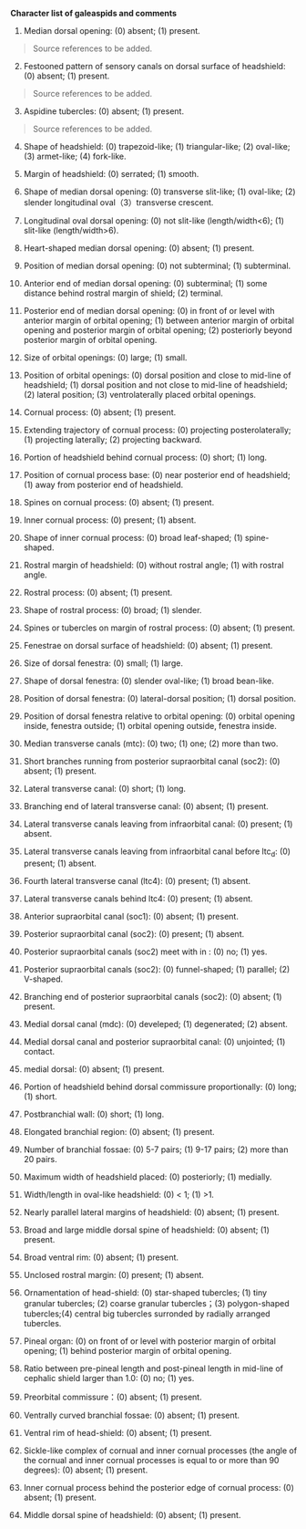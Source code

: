 **Character list of galeaspids and comments**

1. Median dorsal opening: (0) absent; (1) present.

> Source references to be added.

2. Festooned pattern of sensory canals on dorsal surface of headshield: (0) absent; (1) present.

> Source references to be added.

3. Aspidine tubercles: (0) absent; (1) present.

> Source references to be added.

4. Shape of headshield: (0) trapezoid-like; (1) triangular-like; (2) oval-like; (3) armet-like; (4) fork-like.

5. Margin of headshield: (0) serrated; (1) smooth.

6. Shape of median dorsal opening: (0) transverse slit-like; (1) oval-like; (2)  slender longitudinal oval（3）transverse
crescent.

7. Longitudinal oval dorsal opening: (0) not slit-like (length/width<6); (1) slit-like (length/width>6).

8. Heart-shaped median dorsal opening: (0) absent; (1) present.

9. Position of median dorsal opening: (0) not subterminal; (1) subterminal.

10. Anterior end of median dorsal opening: (0) subterminal; (1) some distance behind rostral margin of shield; (2) terminal.

11. Posterior end of median dorsal opening: (0) in front of or level with anterior margin of orbital opening; (1) between anterior margin of orbital opening and posterior margin of orbital opening; (2) posteriorly beyond posterior margin of orbital opening.

12. Size of orbital openings: (0) large; (1) small.

13. Position of orbital openings: (0) dorsal position and close to mid-line of headshield; (1) dorsal position and not close to mid-line of headshield; (2) lateral position; (3) ventrolaterally placed orbital openings.

14. Cornual process: (0) absent; (1) present.

15. Extending trajectory of cornual process: (0) projecting posterolaterally; (1) projecting laterally; (2) projecting backward.

16. Portion of headshield behind cornual process: (0) short; (1) long.

17. Position of cornual process base: (0) near posterior end of headshield; (1) away from posterior end of headshield.

18. Spines on cornual process: (0) absent;  (1) present.

19. Inner cornual process: (0) present; (1) absent.

20. Shape of inner cornual process: (0) broad leaf-shaped; (1)  spine-shaped.

21. Rostral margin of headshield: (0) without rostral angle; (1) with rostral angle.

22. Rostral process: (0) absent; (1) present.

23. Shape of rostral process: (0) broad; (1) slender.

24. Spines or tubercles on margin of rostral process: (0) absent; (1) present.

25. Fenestrae on dorsal surface of headshield: (0) absent; (1) present.

26. Size of dorsal fenestra: (0) small; (1) large.

27. Shape of dorsal fenestra: (0) slender oval-like; (1) broad bean-like.

28. Position of dorsal fenestra: (0) lateral-dorsal position; (1) dorsal position.

29. Position of dorsal fenestra relative to orbital opening: (0) orbital opening inside, fenestra outside; (1) orbital opening outside, fenestra inside.

30. Median transverse canals (mtc): (0) two; (1) one; (2) more than two.

31. Short branches running from posterior supraorbital canal (soc2): (0) absent; (1) present.

32.  Lateral transverse canal: (0) short; (1) long.

33. Branching end of lateral transverse canal: (0) absent; (1) present.

34. Lateral transverse canals leaving from infraorbital canal: (0) present; (1) absent.

35. Lateral transverse canals leaving from infraorbital canal before ltc<sub>d</sub>: (0) present; (1) absent.

36. Fourth lateral transverse canal (ltc4): (0) present; (1) absent.

37. Lateral transverse canals behind ltc4: (0) present; (1) absent.

38. Anterior supraorbital canal (soc1): (0) absent; (1) present.

39. Posterior supraorbital canal (soc2): (0) present; (1) absent.

40. Posterior supraorbital canals (soc2) meet with in : (0) no; (1) yes.

41. Posterior supraorbital canals (soc2): (0) funnel-shaped; (1) parallel; (2) V-shaped.

42. Branching end of posterior supraorbital canals (soc2): (0) absent; (1) present.

43. Medial dorsal canal (mdc): (0) develeped; (1) degenerated; (2) absent.

44. Medial dorsal canal and posterior supraorbital canal: (0) unjointed; (1) contact.

45. medial dorsal: (0) absent; (1) present.

46. Portion of headshield behind dorsal commissure proportionally: (0) long;  (1) short.

47. Postbranchial wall: (0) short; (1) long.

48. Elongated branchial region: (0) absent; (1) present.

49. Number of branchial fossae: (0) 5-7 pairs; (1) 9-17 pairs; (2) more than 20 pairs.

50. Maximum width of headshield placed: (0) posteriorly; (1) medially.

51. Width/length in oval-like headshield: (0) < 1; (1) >1.

52. Nearly parallel lateral margins of headshield: (0) absent; (1) present.

53. Broad and large middle dorsal spine of headshield: (0) absent; (1) present.

54. Broad ventral rim: (0) absent; (1) present.

55. Unclosed rostral margin: (0) present; (1) absent.

56. Ornamentation of head-shield: (0) star-shaped tubercles; (1) tiny granular tubercles; (2) coarse granular tubercles；(3) polygon-shaped tubercles;(4) central big tubercles surronded by radially arranged tubercles.

57. Pineal organ: (0) on front of or level with posterior margin of orbital opening; (1) behind posterior margin of orbital opening.

58. Ratio between pre-pineal length and post-pineal length in mid-line of cephalic shield larger than 1.0: (0) no; (1) yes.

59. Preorbital commissure：(0) absent; (1) present.

60. Ventrally curved branchial fossae: (0) absent; (1) present.

61. Ventral rim of head-shield: (0) absent; (1) present.

62. Sickle-like complex of cornual and inner cornual processes (the angle of the cornual and inner cornual processes is equal to or more than 90 degrees): (0) absent; (1) present.

63. Inner cornual process behind the posterior edge of cornual process: (0) absent; (1) present.

64. Middle dorsal spine of headshield: (0) absent; (1) present.
